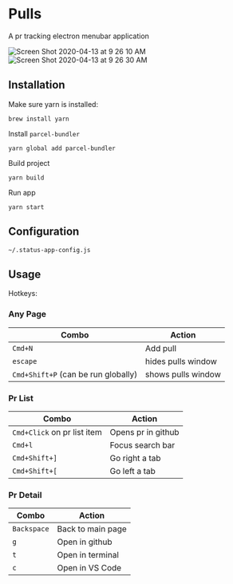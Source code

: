 # Pulls
A pr tracking electron menubar application

![Screen Shot 2020-04-13 at 9 26 10 AM](https://user-images.githubusercontent.com/39171685/79133271-fa70f900-7d68-11ea-8552-043a010f6526.png)
![Screen Shot 2020-04-13 at 9 26 30 AM](https://user-images.githubusercontent.com/39171685/79133274-fba22600-7d68-11ea-82e9-286b1d65ab5d.png)


## Installation

Make sure yarn is installed:
```
brew install yarn
```

Install `parcel-bundler`
```
yarn global add parcel-bundler
```

Build project
```
yarn build
```

Run app
```
yarn start
```

## Configuration

`~/.status-app-config.js`

## Usage
Hotkeys:

### Any Page

| Combo | Action |
|-------|--------|
| `Cmd+N` | Add pull |
| `escape` | hides pulls window |
| `Cmd+Shift+P` (can be run globally) | shows pulls window |

### Pr List

| Combo | Action |
|-------|--------|
| `Cmd+Click` on pr list item | Opens pr in github |
| `Cmd+l` | Focus search bar |
| `Cmd+Shift+]` | Go right a tab |
| `Cmd+Shift+[` | Go left a tab |

### Pr Detail

| Combo | Action |
|-------|--------|
| `Backspace` | Back to main page |
| `g` | Open in github |
| `t` | Open in terminal |
| `c` | Open in VS Code |
